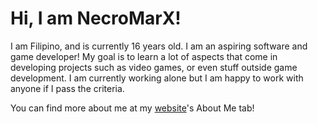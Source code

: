 # Hi, I am NecroMarX!
I am Filipino, and is currently 16 years old. I am an aspiring software and game developer! My goal is to learn a lot of aspects that come in developing projects such as video games, or even stuff outside game development. I am currently working alone but I am happy to work with anyone if I pass the criteria.

You can find more about me at my [website](https://necromarx.github.io)'s About Me tab!
<!--
**NecroMarX/NecroMarX** is a ✨ _special_ ✨ repository because its `README.md` (this file) appears on your GitHub profile.

Here are some ideas to get you started:

- 🔭 I’m currently working on ...
- 🌱 I’m currently learning ...
- 👯 I’m looking to collaborate on ...
- 🤔 I’m looking for help with ...
- 💬 Ask me about ...
- 📫 How to reach me: ...
- 😄 Pronouns: ...
- ⚡ Fun fact: ...
-->
